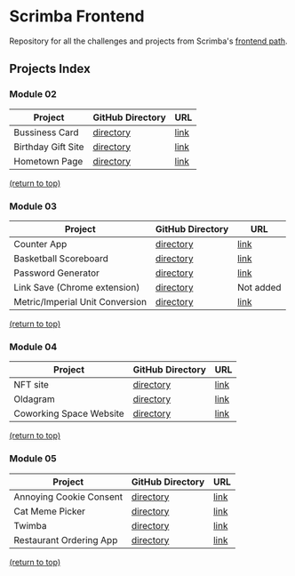 # Scrimba Frontend
Repository for all the challenges and projects from Scrimba's [frontend path](https://scrimba.com/learn/frontend).

## Projects Index
### Module 02
| Project | GitHub Directory | URL |
| ------- | ------ | ---- |
| Bussiness Card | [directory](./module-02/business-card) | [link](https://merry-kataifi-dfcaa9.netlify.app/module-02/business-card/index.html) |
| Birthday Gift Site | [directory](./module-02/birthday-gift-site) | [link](https://merry-kataifi-dfcaa9.netlify.app/module-02/birthday-gift-site/index.html) |
| Hometown Page | [directory](./module-02/hometown-page) | [link](https://merry-kataifi-dfcaa9.netlify.app/module-02/hometown-page/index.html) |

[(return to top)](#scrimba-frontend)

### Module 03
| Project | GitHub Directory | URL |
| ------- | ------ | ---- |
| Counter App | [directory](./module-03/counter-app) | [link](https://merry-kataifi-dfcaa9.netlify.app/module-03/counter-app/index.html) |
| Basketball Scoreboard | [directory](./module-03/scoreboard-app) | [link](https://merry-kataifi-dfcaa9.netlify.app/module-03/scoreboard-app/index.html) |
| Password Generator | [directory](./module-03/password-generator) | [link](https://merry-kataifi-dfcaa9.netlify.app/module-03/password-generator/) |
| Link Save (Chrome extension) | [directory](./module-03/chrome-extension) | Not added |
| Metric/Imperial Unit Conversion | [directory](./module-03/unit-converter) | [link](https://merry-kataifi-dfcaa9.netlify.app/module-03/unit-converter/index.html) |

[(return to top)](#scrimba-frontend)

### Module 04
| Project | GitHub Directory | URL |
| ------- | ------ | ---- |
| NFT site | [directory](./module-04/nft-site) | [link](https://merry-kataifi-dfcaa9.netlify.app/module-04/nft-site/index.html) |
| Oldagram | [directory](./module-04/oldagram) | [link](https://merry-kataifi-dfcaa9.netlify.app/module-04/oldagram/index.html) |
| Coworking Space Website | [directory](./module-04/coworking-space-site) | [link](https://merry-kataifi-dfcaa9.netlify.app/module-04/coworking-space-site/index.html) |

[(return to top)](#scrimba-frontend)

### Module 05
| Project | GitHub Directory | URL |
| ------- | ------ | ---- |
| Annoying Cookie Consent | [directory](./module-05/annonying-cookie-consent) | [link](https://merry-kataifi-dfcaa9.netlify.app/module-05/annonying-cookie-consent/index.html)
| Cat Meme Picker | [directory](./module-05/cat-meme-picker) | [link](https://merry-kataifi-dfcaa9.netlify.app/module-05/cat-meme-picker/index.html) |
 Twimba | [directory](./module-05/twimba) | [link](https://merry-kataifi-dfcaa9.netlify.app/module-05/twimba/index.html) |
| Restaurant Ordering App | [directory](./module-05/restaurant-ordering-app) | [link](https://merry-kataifi-dfcaa9.netlify.app/module-05/restaurant-ordering-app/index.html) |

[(return to top)](#scrimba-frontend)